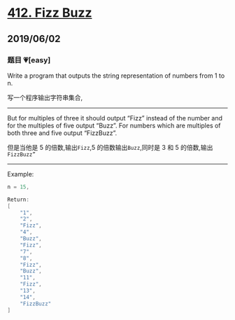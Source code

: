 # [412. Fizz Buzz](https://leetcode.com/problems/fizz-buzz/)

## 2019/06/02

### 题目 💗[easy]

Write a program that outputs the string representation of numbers from 1 to n.

写一个程序输出字符串集合,

---

But for multiples of three it should output “Fizz” instead of the number and for the multiples of five output “Buzz”. For numbers which are multiples of both three and five output “FizzBuzz”.

但是当他是 5 的倍数,输出`Fizz`,5 的倍数输出`Buzz`,同时是 3 和 5 的倍数,输出`FizzBuzz”`

---

Example:

```go
n = 15,

Return:
[
    "1",
    "2",
    "Fizz",
    "4",
    "Buzz",
    "Fizz",
    "7",
    "8",
    "Fizz",
    "Buzz",
    "11",
    "Fizz",
    "13",
    "14",
    "FizzBuzz"
]
```
